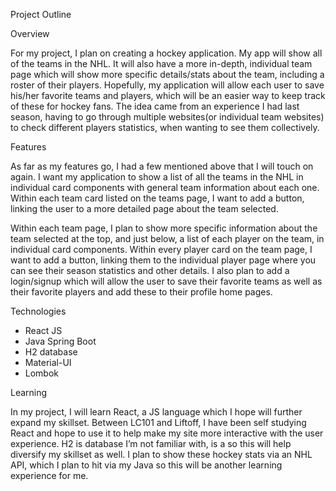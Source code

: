 Project Outline

Overview

For my project, I plan on creating a hockey application.  My app will show all of the teams in the NHL. It will also have a more in-depth, individual team page which will show more specific details/stats about the team, including a roster of their players. Hopefully, my application will allow each user to save his/her favorite teams and players, which will be an easier way to keep track of these for hockey fans. The idea came from an experience I had last season, having to go through multiple websites(or individual team websites) to check different players statistics, when wanting to see them collectively.

Features

As far as my features go, I had a few mentioned above that I will touch on again.  I want my application to show a list of all the teams in the NHL in individual card components with general team information about each one. Within each team card listed on the teams page, I want to add a button, linking the user to a more detailed page about the team selected. 

Within each team page, I plan to show more specific information about the team selected at the top, and just below, a list of each player on the team, in individual card components. Within every player card on the team page, I want to add a button, linking them to the individual player page where you can see their season statistics and other details.  I also plan to add a login/signup which will allow the user to save their favorite teams as well as their favorite players and add these to their profile home pages.

Technologies

- React JS
- Java Spring Boot
- H2 database
- Material-UI
- Lombok

Learning

In my project, I will learn React, a JS language which I hope will further expand my skillset. Between LC101 and Liftoff, I have been self studying React and hope to use it to help make my site more interactive with the user experience.  H2 is database I’m not familiar with, is a  so this will help diversify my skillset as well. I plan to show these hockey stats via an NHL API, which I plan to hit via my Java so this will be another learning experience for me.

